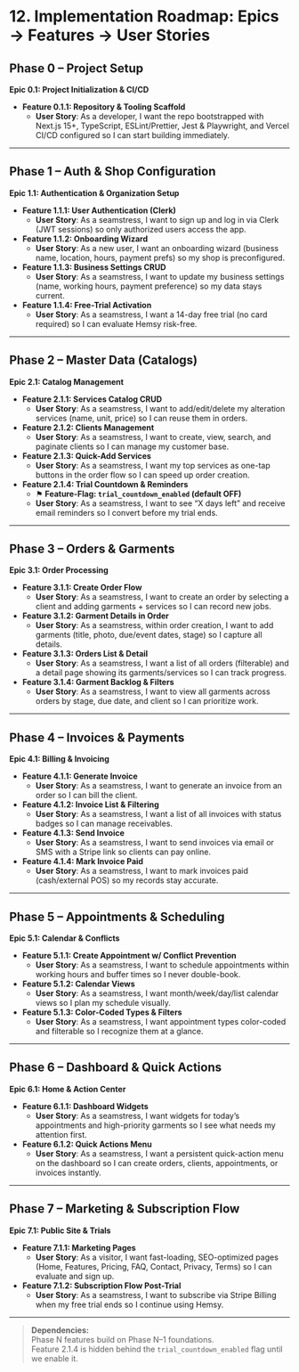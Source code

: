 # 12. Implementation Roadmap: Epics → Features → User Stories

## Phase 0 – Project Setup

**Epic 0.1: Project Initialization & CI/CD**

- **Feature 0.1.1: Repository & Tooling Scaffold**
  - **User Story**: As a developer, I want the repo bootstrapped with Next.js 15+, TypeScript, ESLint/Prettier, Jest & Playwright, and Vercel CI/CD configured so I can start building immediately.

---

## Phase 1 – Auth & Shop Configuration

**Epic 1.1: Authentication & Organization Setup**

- **Feature 1.1.1: User Authentication (Clerk)**
  - **User Story**: As a seamstress, I want to sign up and log in via Clerk (JWT sessions) so only authorized users access the app.
- **Feature 1.1.2: Onboarding Wizard**
  - **User Story**: As a new user, I want an onboarding wizard (business name, location, hours, payment prefs) so my shop is preconfigured.
- **Feature 1.1.3: Business Settings CRUD**
  - **User Story**: As a seamstress, I want to update my business settings (name, working hours, payment preference) so my data stays current.
- **Feature 1.1.4: Free-Trial Activation**
  - **User Story**: As a seamstress, I want a 14-day free trial (no card required) so I can evaluate Hemsy risk-free.

---

## Phase 2 – Master Data (Catalogs)

**Epic 2.1: Catalog Management**

- **Feature 2.1.1: Services Catalog CRUD**
  - **User Story**: As a seamstress, I want to add/edit/delete my alteration services (name, unit, price) so I can reuse them in orders.
- **Feature 2.1.2: Clients Management**
  - **User Story**: As a seamstress, I want to create, view, search, and paginate clients so I can manage my customer base.
- **Feature 2.1.3: Quick-Add Services**
  - **User Story**: As a seamstress, I want my top services as one-tap buttons in the order flow so I can speed up order creation.
- **Feature 2.1.4: Trial Countdown & Reminders**
  - ⚑ **Feature-Flag: `trial_countdown_enabled` (default OFF)**
  - **User Story**: As a seamstress, I want to see “X days left” and receive email reminders so I convert before my trial ends.

---

## Phase 3 – Orders & Garments

**Epic 3.1: Order Processing**

- **Feature 3.1.1: Create Order Flow**
  - **User Story**: As a seamstress, I want to create an order by selecting a client and adding garments + services so I can record new jobs.
- **Feature 3.1.2: Garment Details in Order**
  - **User Story**: As a seamstress, within order creation, I want to add garments (title, photo, due/event dates, stage) so I capture all details.
- **Feature 3.1.3: Orders List & Detail**
  - **User Story**: As a seamstress, I want a list of all orders (filterable) and a detail page showing its garments/services so I can track progress.
- **Feature 3.1.4: Garment Backlog & Filters**
  - **User Story**: As a seamstress, I want to view all garments across orders by stage, due date, and client so I can prioritize work.

---

## Phase 4 – Invoices & Payments

**Epic 4.1: Billing & Invoicing**

- **Feature 4.1.1: Generate Invoice**
  - **User Story**: As a seamstress, I want to generate an invoice from an order so I can bill the client.
- **Feature 4.1.2: Invoice List & Filtering**
  - **User Story**: As a seamstress, I want a list of all invoices with status badges so I can manage receivables.
- **Feature 4.1.3: Send Invoice**
  - **User Story**: As a seamstress, I want to send invoices via email or SMS with a Stripe link so clients can pay online.
- **Feature 4.1.4: Mark Invoice Paid**
  - **User Story**: As a seamstress, I want to mark invoices paid (cash/external POS) so my records stay accurate.

---

## Phase 5 – Appointments & Scheduling

**Epic 5.1: Calendar & Conflicts**

- **Feature 5.1.1: Create Appointment w/ Conflict Prevention**
  - **User Story**: As a seamstress, I want to schedule appointments within working hours and buffer times so I never double-book.
- **Feature 5.1.2: Calendar Views**
  - **User Story**: As a seamstress, I want month/week/day/list calendar views so I plan my schedule visually.
- **Feature 5.1.3: Color-Coded Types & Filters**
  - **User Story**: As a seamstress, I want appointment types color-coded and filterable so I recognize them at a glance.

---

## Phase 6 – Dashboard & Quick Actions

**Epic 6.1: Home & Action Center**

- **Feature 6.1.1: Dashboard Widgets**
  - **User Story**: As a seamstress, I want widgets for today’s appointments and high-priority garments so I see what needs my attention first.
- **Feature 6.1.2: Quick Actions Menu**
  - **User Story**: As a seamstress, I want a persistent quick-action menu on the dashboard so I can create orders, clients, appointments, or invoices instantly.

---

## Phase 7 – Marketing & Subscription Flow

**Epic 7.1: Public Site & Trials**

- **Feature 7.1.1: Marketing Pages**
  - **User Story**: As a visitor, I want fast-loading, SEO-optimized pages (Home, Features, Pricing, FAQ, Contact, Privacy, Terms) so I can evaluate and sign up.
- **Feature 7.1.2: Subscription Flow Post-Trial**
  - **User Story**: As a seamstress, I want to subscribe via Stripe Billing when my free trial ends so I continue using Hemsy.

---

> **Dependencies:**  
> Phase N features build on Phase N–1 foundations.  
> Feature 2.1.4 is hidden behind the `trial_countdown_enabled` flag until we enable it.

```markdown

```
